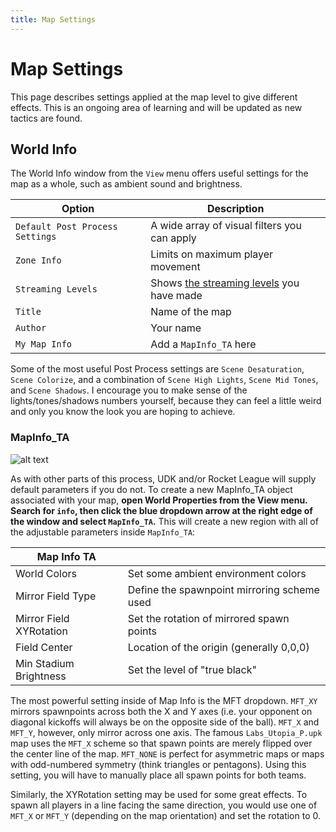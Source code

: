 ```yaml
---
title: Map Settings
---
```

# Map Settings

This page describes settings applied at the map level to give different effects. This is an ongoing area of learning and will be updated as new tactics are found.

## World Info

The World Info window from the `View` menu offers useful settings for the map as a whole, such as ambient sound and brightness.

|Option| Description|
|------|------|
|`Default Post Process Settings` | A wide array of visual filters you can apply |
|`Zone Info` | Limits on maximum player movement |
|`Streaming Levels`| Shows [the streaming levels]() you have made |
|`Title`| Name of the map |
|`Author`| Your name |
|`My Map Info`| Add a `MapInfo_TA` here |

Some of the most useful Post Process settings are `Scene Desaturation`, `Scene Colorize`, and a combination of `Scene High Lights`, `Scene Mid Tones`, and `Scene Shadows`. I encourage you to make sense of the lights/tones/shadows numbers yourself, because they can feel a little weird and only you know the look you are hoping to achieve.

### MapInfo_TA

![alt text](../../.vuepress/public/images/newmapinfo.png "Very informative, much TA")

As with other parts of this process, UDK and/or Rocket League will supply default parameters if you do not. To create a new MapInfo_TA object associated with your map, **open World Properties from the View menu. Search for `info`, then click the blue dropdown arrow at the right edge of the window and select `MapInfo_TA`.** This will create a new region with all of the adjustable parameters inside `MapInfo_TA`:

| Map Info TA | |
|-------|-----|
|World Colors| Set some ambient environment colors |
|Mirror Field Type| Define the spawnpoint mirroring scheme used |
|Mirror Field XYRotation| Set the rotation of mirrored spawn points |
|Field Center| Location of the origin (generally 0,0,0) |
|Min Stadium Brightness| Set the level of "true black" |

The most powerful setting inside of Map Info is the MFT dropdown. `MFT_XY` mirrors spawnpoints across both the X and Y axes (i.e. your opponent on diagonal kickoffs will always be on the opposite side of the ball). `MFT_X` and `MFT_Y`, however, only mirror across one axis. The famous `Labs_Utopia_P.upk` map uses the `MFT_X` scheme so that spawn points are merely flipped over the center line of the map. `MFT_NONE` is perfect for asymmetric maps or maps with odd-numbered symmetry (think triangles or pentagons). Using this setting, you will have to manually place all spawn points for both teams.

Similarly, the XYRotation setting may be used for some great effects. To spawn all players in a line facing the same direction, you would use one of `MFT_X` or `MFT_Y` (depending on the map orientation) and set the rotation to 0.

<!-- |Auto cam| |
|------|-----|
| | |

|Spectator| |
|------|------|
| | |

|Sound| |
|------|------|
| arena sound settings |plays sound when a certain event happens. You can choose from one of [the existing arena sound settings]() | -->

